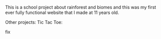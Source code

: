 This is a school project about rainforest and biomes and this was my first ever fully functional website that I made at 11 years old.

Other projects:
Tic Tac Toe:

fix
